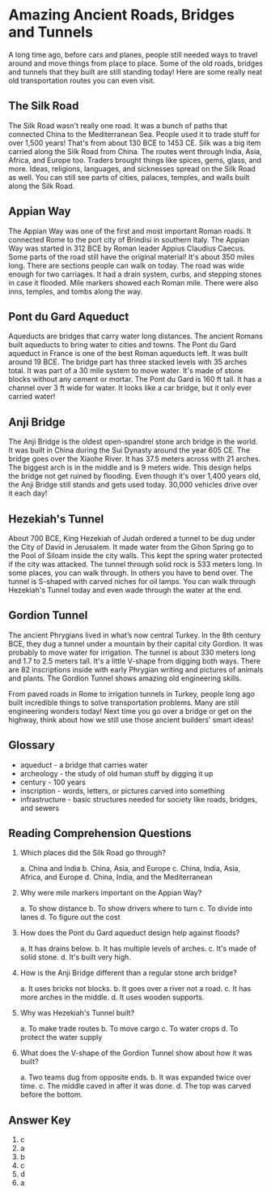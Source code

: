 # Amazing Ancient Roads, Bridges and Tunnels

A long time ago, before cars and planes, people still needed ways to travel around and move things from place to place. Some of the old roads, bridges and tunnels that they built are still standing today! Here are some really neat old transportation routes you can even visit.

## The Silk Road

The Silk Road wasn't really one road. It was a bunch of paths that connected China to the Mediterranean Sea. People used it to trade stuff for over 1,500 years! That's from about 130 BCE to 1453 CE. Silk was a big item carried along the Silk Road from China. The routes went through India, Asia, Africa, and Europe too. Traders brought things like spices, gems, glass, and more. Ideas, religions, languages, and sicknesses spread on the Silk Road as well. You can still see parts of cities, palaces, temples, and walls built along the Silk Road.

## Appian Way

The Appian Way was one of the first and most important Roman roads. It connected Rome to the port city of Brindisi in southern Italy. The Appian Way was started in 312 BCE by Roman leader Appius Claudius Caecus. Some parts of the road still have the original material! It's about 350 miles long. There are sections people can walk on today. The road was wide enough for two carriages. It had a drain system, curbs, and stepping stones in case it flooded. Mile markers showed each Roman mile. There were also inns, temples, and tombs along the way.

## Pont du Gard Aqueduct

Aqueducts are bridges that carry water long distances. The ancient Romans built aqueducts to bring water to cities and towns. The Pont du Gard aqueduct in France is one of the best Roman aqueducts left. It was built around 19 BCE. The bridge part has three stacked levels with 35 arches total. It was part of a 30 mile system to move water. It's made of stone blocks without any cement or mortar. The Pont du Gard is 160 ft tall. It has a channel over 3 ft wide for water. It looks like a car bridge, but it only ever carried water!

## Anji Bridge

The Anji Bridge is the oldest open-spandrel stone arch bridge in the world. It was built in China during the Sui Dynasty around the year 605 CE. The bridge goes over the Xiaohe River. It has 37.5 meters across with 21 arches. The biggest arch is in the middle and is 9 meters wide. This design helps the bridge not get ruined by flooding. Even though it's over 1,400 years old, the Anji Bridge still stands and gets used today. 30,000 vehicles drive over it each day!

## Hezekiah's Tunnel

About 700 BCE, King Hezekiah of Judah ordered a tunnel to be dug under the City of David in Jerusalem. It made water from the Gihon Spring go to the Pool of Siloam inside the city walls. This kept the spring water protected if the city was attacked. The tunnel through solid rock is 533 meters long. In some places, you can walk through. In others you have to bend over. The tunnel is S-shaped with carved niches for oil lamps. You can walk through Hezekiah's Tunnel today and even wade through the water at the end.

## Gordion Tunnel

The ancient Phrygians lived in what’s now central Turkey. In the 8th century BCE, they dug a tunnel under a mountain by their capital city Gordion. It was probably to move water for irrigation. The tunnel is about 330 meters long and 1.7 to 2.5 meters tall. It's a little V-shape from digging both ways. There are 82 inscriptions inside with early Phrygian writing and pictures of animals and plants. The Gordion Tunnel shows amazing old engineering skills.

From paved roads in Rome to irrigation tunnels in Turkey, people long ago built incredible things to solve transportation problems. Many are still engineering wonders today! Next time you go over a bridge or get on the highway, think about how we still use those ancient builders’ smart ideas!

## Glossary

- aqueduct - a bridge that carries water
- archeology - the study of old human stuff by digging it up
- century - 100 years
- inscription - words, letters, or pictures carved into something
- infrastructure - basic structures needed for society like roads, bridges, and sewers

## Reading Comprehension Questions

1. Which places did the Silk Road go through?

   a. China and India
   b. China, Asia, and Europe
   c. China, India, Asia, Africa, and Europe
   d. China, India, and the Mediterranean

2. Why were mile markers important on the Appian Way?

   a. To show distance
   b. To show drivers where to turn
   c. To divide into lanes
   d. To figure out the cost

3. How does the Pont du Gard aqueduct design help against floods?

   a. It has drains below.
   b. It has multiple levels of arches.
   c. It's made of solid stone.
   d. It's built very high.

4. How is the Anji Bridge different than a regular stone arch bridge?

   a. It uses bricks not blocks.
   b. It goes over a river not a road.
   c. It has more arches in the middle.
   d. It uses wooden supports.

5. Why was Hezekiah's Tunnel built?

   a. To make trade routes
   b. To move cargo
   c. To water crops
   d. To protect the water supply

6. What does the V-shape of the Gordion Tunnel show about how it was built?

   a. Two teams dug from opposite ends.
   b. It was expanded twice over time.
   c. The middle caved in after it was done.
   d. The top was carved before the bottom.

## Answer Key

1. c
2. a
3. b
4. c
5. d
6. a
